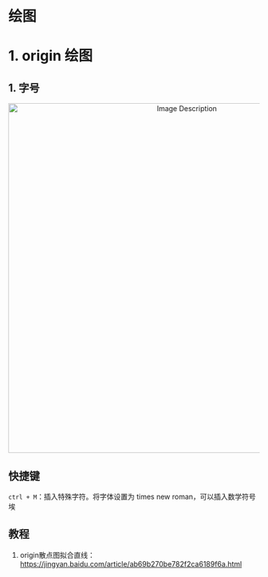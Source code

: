 # 绘图

# 1. origin 绘图

## 1. 字号

<p align="center">
<img src="https://19640810.xyz/05_image/01_imageHost/20241013-143451.png" alt="Image Description" width="700">
</p>


## 快捷键

`ctrl + M`：插入特殊字符。将字体设置为 times new roman，可以插入数学符号埃

## 教程

1. origin散点图拟合直线：https://jingyan.baidu.com/article/ab69b270be782f2ca6189f6a.html

